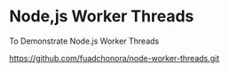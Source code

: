# Node,js Worker Threads

To Demonstrate Node.js Worker Threads

https://github.com/fuadchonora/node-worker-threads.git
